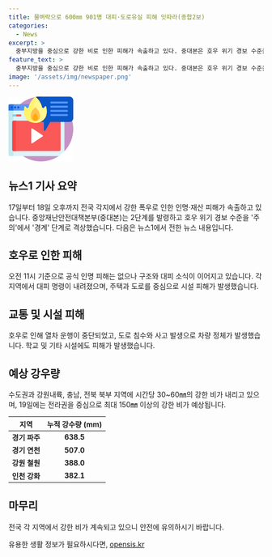 ```yaml
---
title: 물벼락으로 600㎜ 901명 대피·도로유실 피해 잇따라(종합2보)
categories:
  - News
excerpt: >
  중부지방을 중심으로 강한 비로 인한 피해가 속출하고 있다. 중대본은 호우 위기 경보 수준을 주의에서 경계 단계로 격상했으며 주요 하천들의 범람 우려로 인명 구조와 대피 소식이 계속되고 있다. 뿐만 아니라 도로 유실, 시설 피해, 열차 운행 중단 등으로 출퇴근길에도 불편이 빚어지고 있으며, 현재까지 누적 강수량으로 인한 피해가 심각한 수준에 이르고 있다. 그 외 지역별로도 대피와 관련한 소식들이 이어지고 있으며, 장맛비는 오후까지 지속될 것으로 예상된다.
feature_text: >
  중부지방을 중심으로 강한 비로 인한 피해가 속출하고 있다. 중대본은 호우 위기 경보 수준을 주의에서 경계 단계로 격상했으며 주요 하천들의 범람 우려로 인명 구조와 대피 소식이 계속되고 있다. 뿐만 아니라 도로 유실, 시설 피해, 열차 운행 중단 등으로 출퇴근길에도 불편이 빚어지고 있으며, 현재까지 누적 강수량으로 인한 피해가 심각한 수준에 이르고 있다. 그 외 지역별로도 대피와 관련한 소식들이 이어지고 있으며, 장맛비는 오후까지 지속될 것으로 예상된다.
image: '/assets/img/newspaper.png'
---
```


<p><img src="/assets/img/news.png" alt="rentncar 속보" /></p>

<h2 data-ke-size="size26">뉴스1 기사 요약</h2>

<p data-ke-size="size16">17일부터 18일 오후까지 전국 각지에서 강한 폭우로 인한 인명·재산 피해가 속출하고 있습니다. 중앙재난안전대책본부(중대본)는 2단계를 발령하고 호우 위기 경보 수준을 '주의'에서 '경계' 단계로 격상했습니다. 다음은 뉴스1에서 전한 뉴스 내용입니다.</p>

<h2 data-ke-size="size26">호우로 인한 피해</h2>

<p data-ke-size="size16">오전 11시 기준으로 공식 인명 피해는 없으나 구조와 대피 소식이 이어지고 있습니다. 각 지역에서 대피 명령이 내려졌으며, 주택과 도로를 중심으로 시설 피해가 발생했습니다.</p>

<h2 data-ke-size="size26">교통 및 시설 피해</h2>

<p data-ke-size="size16">호우로 인해 열차 운행이 중단되었고, 도로 침수와 사고 발생으로 차량 정체가 발생했습니다. 학교 및 기타 시설에도 피해가 발생했습니다.</p>

<h2 data-ke-size="size26">예상 강우량</h2>

<p data-ke-size="size16">수도권과 강원내륙, 충남, 전북 북부 지역에 시간당 30~60㎜의 강한 비가 내리고 있으며, 19일에는 전라권을 중심으로 최대 150㎜ 이상의 강한 비가 예상됩니다.</p>

<table>
    <thead>
        <tr>
            <th>지역</th>
            <th>누적 강수량 (mm)</th>
        </tr>
    </thead>
    <tbody>
        <tr>
            <td style="text-align: center; height: 17px;"><b>경기 파주</b></td>
            <td style="text-align: center; height: 17px;"><b>638.5</b></td>
        </tr>
        <tr>
            <td style="text-align: center; height: 17px;"><b>경기 연천</b></td>
            <td style="text-align: center; height: 17px;"><b>507.0</b></td>
        </tr>
        <tr>
            <td style="text-align: center; height: 17px;"><b>강원 철원</b></td>
            <td style="text-align: center; height: 17px;"><b>388.0</b></td>
        </tr>
        <tr>
            <td style="text-align: center; height: 17px;"><b>인천 강화</b></td>
            <td style="text-align: center; height: 17px;"><b>382.1</b></td>
        </tr>
    </tbody>
</table>

<h2 data-ke-size="size26">마무리</h2>

<p data-ke-size="size16">전국 각 지역에서 강한 비가 계속되고 있으니 안전에 유의하시기 바랍니다.</p>
유용한 생활 정보가 필요하시다면, <a href="https://opensis.kr" rel="dofollow">opensis.kr</a>


